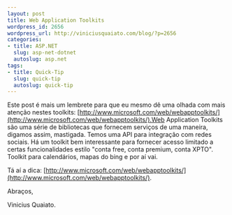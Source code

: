 ```yaml
--- 
layout: post
title: Web Application Toolkits
wordpress_id: 2656
wordpress_url: http://viniciusquaiato.com/blog/?p=2656
categories: 
- title: ASP.NET
  slug: asp-net-dotnet
  autoslug: asp.net
tags: 
- title: Quick-Tip
  slug: quick-tip
  autoslug: quick-tip
---
```

Este post é mais um lembrete para que eu mesmo dê uma olhada com mais atenção nestes toolkits: [http://www.microsoft.com/web/webapptoolkits/](http://www.microsoft.com/web/webapptoolkits/).Web Application Toolkits são uma série de bibliotecas que fornecem serviços de uma maneira, digamos assim, mastigada. Temos uma API para integração com redes sociais. 
Há um toolkit bem interessante para fornecer acesso limitado a certas funcionalidades estilo "conta free, conta premium, conta XPTO". Toolkit para calendários, mapas do bing e por aí vai.

Tá aí a dica: [http://www.microsoft.com/web/webapptoolkits/](http://www.microsoft.com/web/webapptoolkits/).

Abraços,

Vinicius Quaiato.
